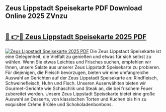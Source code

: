 ## Zeus Lippstadt Speisekarte PDF Download Online 2025 ZVnzu

# <h2><a href="http://gc9va5.nevu.top/?p=Zeus+Lippstadt+Speisekarte">🔗 👉🔴 Zeus Lippstadt Speisekarte 2025 PDF</a></h2>

[![Zeus Lippstadt Speisekarte 2025 PDF](https://i.imgur.com/dBaPXMq.png)](http://gc9va5.nevu.top/?p=Zeus+Lippstadt+Speisekarte)
Die Zeus Lippstadt Speisekarte ist eine Gelegenheit, die Vielfalt zu genießen und etwas für sich selbst zu wählen. Wenn Sie etwas Leichtes und Frisches suchen, empfehlen wir Ihnen, unsere Salate aus unserer Zeus Lippstadt Speisekarte zu probieren. Für diejenigen, die Fleisch bevorzugen, bieten wir eine umfangreiche Auswahl an Gerichten auf der Zeus Lippstadt Speisekarte an: Rindfleisch, Schweinefleisch, Huhn und Fisch. Unseren Auserwählten bieten wir Gourmet-Gerichte wie Schaschlik und Steak an, die bei frischem Feuer zubereitet werden. Unsere Zeus Lippstadt Speisekarte bietet eine große Auswahl an Desserts, von klassischen Torten und Kuchen bis hin zu exquisiten Crème Brûlée und Schokoladenbonbons.
